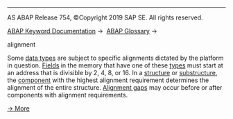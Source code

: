   

* * *

AS ABAP Release 754, ©Copyright 2019 SAP SE. All rights reserved.

[ABAP Keyword Documentation](javascript:call_link\('abenabap.htm'\)) →  [ABAP Glossary](javascript:call_link\('abenabap_glossary.htm'\)) → 

alignment

Some [data types](javascript:call_link\('abendata_type_glosry.htm'\) "Glossary Entry") are subject to specific alignments dictated by the platform in question. [Fields](javascript:call_link\('abenfield_glosry.htm'\) "Glossary Entry") in the memory that have one of these [types](javascript:call_link\('abentype_glosry.htm'\) "Glossary Entry") must start at an address that is divisible by 2, 4, 8, or 16. In a [structure](javascript:call_link\('abenstructure_glosry.htm'\) "Glossary Entry") or [substructure](javascript:call_link\('abensubstructure_glosry.htm'\) "Glossary Entry"), the [component](javascript:call_link\('abencomponent_glosry.htm'\) "Glossary Entry") with the highest alignment requirement determines the alignment of the entire structure. [Alignment gaps](javascript:call_link\('abenalignment_gap_glosry.htm'\) "Glossary Entry") may occur before or after components with alignment requirements.

[→ More](javascript:call_link\('abenalignment.htm'\))